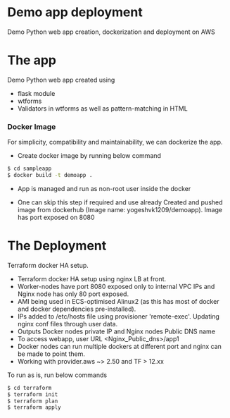 # Demo app deployment

Demo Python web app creation, dockerization and deployment on AWS


#  The app

Demo Python web app created using

  - flask module
  - wtforms
  - Validators in wtforms as well as pattern-matching in HTML

### Docker Image

For simplicity, compatibility and maintainability, we can dockerize the app.

  - Create docker image by running below command
```sh
$ cd sampleapp
$ docker build -t demoapp .
```
  - App is managed and run  as non-root user inside the docker

  - One can skip this step if required and use already Created and pushed image from dockerhub (Image name: yogeshvk1209/demoapp). Image has port exposed on 8080

#  The Deployment

Terraform docker HA setup.

  - Terraform docker HA setup using nginx LB at front.
  - Worker-nodes have port 8080 exposed only to internal VPC IPs and Nginx node has only 80 port exposed.
  - AMI being used in ECS-optimised Alinux2 (as this has most of docker and docker dependencies pre-installed).
  - IPs added to /etc/hosts file using provisioner 'remote-exec'. Updating nginx conf files through user data.
  - Outputs Docker nodes private IP and Nginx nodes Public DNS name
  - To access webapp, user URL <Nginx_Public_dns>/app1
  - Docker nodes can run multiple dockers at different port and nginx can be made to point them.
  - Working with provider.aws ~> 2.50 and TF > 12.xx

To run as is, run below commands

```sh
$ cd terraform
$ terraform init
$ terraform plan
$ terraform apply
```

